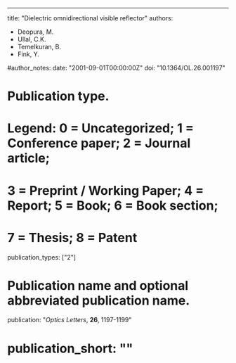 ---
title: "Dielectric omnidirectional visible reflector"
authors:
- Deopura, M.
- Ullal, C.K.
- Temelkuran, B.
- Fink, Y.

#author_notes:
date: "2001-09-01T00:00:00Z"
doi: "10.1364/OL.26.001197"

# Publication type.
# Legend: 0 = Uncategorized; 1 = Conference paper; 2 = Journal article;
# 3 = Preprint / Working Paper; 4 = Report; 5 = Book; 6 = Book section;
# 7 = Thesis; 8 = Patent
publication_types: ["2"]

# Publication name and optional abbreviated publication name.
publication: "*Optics Letters*, **26**, 1197-1199"
# publication_short: ""

